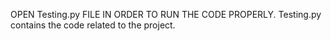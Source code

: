 OPEN Testing.py FILE IN ORDER TO RUN THE CODE PROPERLY. 
Testing.py contains the code related to the project.
